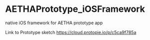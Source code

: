 # AETHAPrototype_iOSFramework
native iOS framework for AETHA prototype app

Link to Prototype sketch
https://cloud.protopie.io/p/c5ca9f785a
